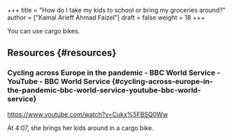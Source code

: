 +++
title = "How do I take my kids to school or bring my groceries around?"
author = ["Kamal Arieff Ahmad Faizel"]
draft = false
weight = 18
+++

You can use cargo bikes.


## Resources {#resources}


### Cycling across Europe in the pandemic - BBC World Service - YouTube - BBC World Service {#cycling-across-europe-in-the-pandemic-bbc-world-service-youtube-bbc-world-service}

<https://www.youtube.com/watch?v=Cukx%5FBSQ0Ww>

At 4:07, she brings her kids around in a cargo bike.
